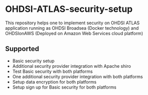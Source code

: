 # OHDSI-ATLAS-security-setup
This repository helps one to implement security on OHDSI ATLAS application running as OHDSI Broadsea (Docker technology) and OHDSIonAWS (Deployed on Amazon Web Services cloud platform)

## Supported 
 - Basic security setup
 - Additional security provider integration with Apache shiro 
 - Test Basic security with both platforms
 - One additional security provider integration with both platforms
 - Setup data encryption for both platforms
 - Setup sign up for Basic security for both platforms
 
